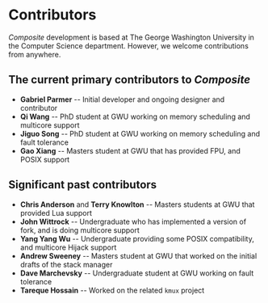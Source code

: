 Contributors
============

_Composite_ development is based at The George Washington University
in the Computer Science department.  However, we welcome contributions
from anywhere.

The current primary contributors to _Composite_
-----------------------------------------------

- **Gabriel Parmer** -- Initial developer and ongoing designer and contributor
- **Qi Wang** -- PhD student at GWU working on memory scheduling and multicore support
- **Jiguo Song** -- PhD student at GWU working on memory scheduling and fault tolerance
- **Gao Xiang** -- Masters student at GWU that has provided FPU, and POSIX support

Significant past contributors
-----------------------------

- **Chris Anderson** and **Terry Knowlton** -- Masters students at GWU that provided Lua support
- **John Wittrock** -- Undergraduate who has implemented a version of fork, and is doing multicore support
- **Yang Yang Wu** -- Undergraduate providing some POSIX compatibility, and multicore Hijack support
- **Andrew Sweeney** -- Masters student at GWU that worked on the initial drafts of the stack manager
- **Dave Marchevsky** -- Undergraduate student at GWU working on fault tolerance
- **Tareque Hossain** -- Worked on the related `kmux` project
